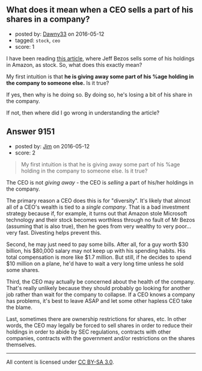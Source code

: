 ## What does it mean when a CEO sells a part of his shares in a company?

- posted by: [Dawny33](https://stackexchange.com/users/6444670/dawny33) on 2016-05-12
- tagged: `stock`, `ceo`
- score: 1

I have been reading [this article][1], where Jeff Bezos sells some of his holdings in Amazon, as stock. So, what does this exactly mean?

My first intuition is that **he is giving away some part of his %age holding in the company to someone else.** Is it true? 

If yes, then why is he doing so. By doing so, he's losing a bit of his share in the company.

If not, then where did I go wrong in understanding the article?


  [1]: http://fortune.com/2016/05/06/jeff-bezos-millions-amazon-stock/


## Answer 9151

- posted by: [Jim](https://stackexchange.com/users/351236/jim) on 2016-05-12
- score: 2

> My first intuition is that he is giving away some part of his %age
> holding in the company to someone else. Is it true?

The CEO is not *giving away* - the CEO is *selling* a part of his/her holdings in the company. 

The primary reason a CEO does this is for "diversity". It's likely that almost all of a CEO's wealth is tied to a *single company*. That is a bad investment strategy because if, for example, it turns out that Amazon stole Microsoft technology and their stock becomes worthless through no fault of Mr Bezos (assuming that is also true), then he goes from very wealthy to very poor... very fast. Divesting helps prevent this.

Second, he may just need to pay some bills. After all, for a guy worth $30 billion, his $80,000 salary may not keep up with his spending habits. His total compensation is more like $1.7 million. But still, if he decides to spend $10 million on a plane, he'd have to wait a very long time unless he sold some shares.

Third, the CEO may actually be concerned about the health of the company. That's really unlikely because they should probably go looking for another job rather than wait for the company to collapse. If a CEO knows a company has problems, it's best to leave ASAP and let some other hapless CEO take the blame. 

Last, sometimes there are ownership restrictions for shares, etc. In other words, the CEO may legally be forced to sell shares in order to reduce their holdings in order to abide by SEC regulations, contracts with other companies, contracts with the government and/or restrictions on the shares themselves.



---

All content is licensed under [CC BY-SA 3.0](https://creativecommons.org/licenses/by-sa/3.0/).
